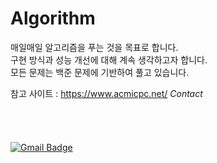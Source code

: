 # Algorithm
매일매일 알고리즘을 푸는 것을 목표로 합니다.<br>
구현 방식과 성능 개선에 대해 계속 생각하고자 합니다.<br>
모든 문제는 백준 문제에 기반하여 풀고 있습니다.<br>

참고 사이트 : https://www.acmicpc.net/
_Contact_
<br><br><br><br><br>
[![Gmail Badge](https://img.shields.io/badge/Gmail-d14836?style=flat-square&logo=Gmail&logoColor=white&link=mailto:hschoi5542@gmail.com)](mailto:hschoi5542@gmail.com)
